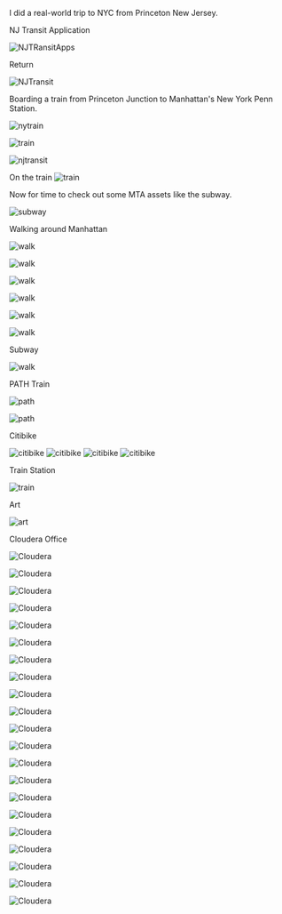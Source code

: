 I did a real-world trip to NYC from Princeton New Jersey.


NJ Transit Application

![NJTRansitApps](https://github.com/tspannhw/FLaNK-MTA/blob/main/research/2023-05-23_08-59-30_000.png)

Return

![NJTransit](https://github.com/tspannhw/FLaNK-MTA/blob/main/research/2023-05-23_16-31-46_000.png)

Boarding a train from Princeton Junction to Manhattan's New York Penn Station.

![nytrain](https://github.com/tspannhw/FLaNK-MTA/blob/main/research/2023-05-23_08-59-37_324.jpeg)

![train](https://github.com/tspannhw/FLaNK-MTA/blob/main/research/2023-05-23_09-00-01_361.jpeg)

![njtransit](https://github.com/tspannhw/FLaNK-MTA/blob/main/research/2023-05-23_09-05-35_211.jpeg)


On the train
![train](https://github.com/tspannhw/FLaNK-MTA/blob/main/research/2023-05-23_09-18-53_369.jpeg)


Now for time to check out some MTA assets like the subway.

![subway](https://github.com/tspannhw/FLaNK-MTA/blob/main/research/2023-05-23_10-30-39_579.jpeg)


Walking around Manhattan

![walk](https://github.com/tspannhw/FLaNK-MTA/blob/main/research/2023-05-23_10-30-42_400.jpeg)

![walk](https://github.com/tspannhw/FLaNK-MTA/blob/main/research/2023-05-23_10-38-39_350.jpeg)

![walk](https://github.com/tspannhw/FLaNK-MTA/blob/main/research/2023-05-23_10-33-55_389.jpeg)

![walk](https://github.com/tspannhw/FLaNK-MTA/blob/main/research/2023-05-23_11-29-49_212.jpeg)

![walk](https://github.com/tspannhw/FLaNK-MTA/blob/main/research/2023-05-23_15-53-25_863.jpeg)

![walk](https://github.com/tspannhw/FLaNK-MTA/blob/main/research/2023-05-23_16-14-42_022.jpeg)


Subway

![walk](https://github.com/tspannhw/FLaNK-MTA/blob/main/research/2023-05-23_16-11-34_111.jpeg)


PATH Train

![path](https://github.com/tspannhw/FLaNK-MTA/blob/main/research/2023-05-23_10-30-59_376.jpeg)

![path](https://github.com/tspannhw/FLaNK-MTA/blob/main/research/2023-05-23_10-38-58_145.jpeg)


Citibike

![citibike](https://github.com/tspannhw/FLaNK-MTA/blob/main/research/2023-05-23_16-06-36_740.jpeg)
![citibike](https://github.com/tspannhw/FLaNK-MTA/blob/main/research/2023-05-23_16-06-46_441.jpeg)
![citibike](https://github.com/tspannhw/FLaNK-MTA/blob/main/research/2023-05-23_16-17-46_685.jpeg)
![citibike](https://github.com/tspannhw/FLaNK-MTA/blob/main/research/2023-05-23_16-17-48_282.jpeg)

Train Station

![train](https://github.com/tspannhw/FLaNK-MTA/blob/main/research/2023-05-23_16-22-38_411.jpeg)


Art

![art](https://github.com/tspannhw/FLaNK-MTA/blob/main/research/2023-05-23_16-10-23_939.jpeg)


Cloudera Office

![Cloudera](https://github.com/tspannhw/FLaNK-MTA/blob/main/research/2023-05-23_10-45-15_767.jpeg)

![Cloudera](https://github.com/tspannhw/FLaNK-MTA/blob/main/research/2023-05-23_10-46-13_696.jpeg)

![Cloudera](https://github.com/tspannhw/FLaNK-MTA/blob/main/research/2023-05-23_10-46-54_495.jpeg)

![Cloudera](https://github.com/tspannhw/FLaNK-MTA/blob/main/research/2023-05-23_10-46-56_984.jpeg)

![Cloudera](https://github.com/tspannhw/FLaNK-MTA/blob/main/research/2023-05-23_10-47-53_057.jpeg)

![Cloudera](https://github.com/tspannhw/FLaNK-MTA/blob/main/research/2023-05-23_10-48-50_850.jpeg)

![Cloudera](https://github.com/tspannhw/FLaNK-MTA/blob/main/research/2023-05-23_11-02-54_256.jpeg)

![Cloudera](https://github.com/tspannhw/FLaNK-MTA/blob/main/research/2023-05-23_11-05-20_138.jpeg)

![Cloudera](https://github.com/tspannhw/FLaNK-MTA/blob/main/research/2023-05-23_11-05-36_052.jpeg)

![Cloudera](https://github.com/tspannhw/FLaNK-MTA/blob/main/research/2023-05-23_11-07-09_985.jpeg)

![Cloudera](https://github.com/tspannhw/FLaNK-MTA/blob/main/research/2023-05-23_11-07-10_968.jpeg)

![Cloudera](https://github.com/tspannhw/FLaNK-MTA/blob/main/research/2023-05-23_11-07-12_116.jpeg)

![Cloudera](https://github.com/tspannhw/FLaNK-MTA/blob/main/research/2023-05-23_11-07-30_990.jpeg)

![Cloudera](https://github.com/tspannhw/FLaNK-MTA/blob/main/research/2023-05-23_11-07-43_349.jpeg)

![Cloudera](https://github.com/tspannhw/FLaNK-MTA/blob/main/research/2023-05-23_12-50-05_750.jpeg)

![Cloudera](https://github.com/tspannhw/FLaNK-MTA/blob/main/research/2023-05-23_12-50-08_086.jpeg)

![Cloudera](https://github.com/tspannhw/FLaNK-MTA/blob/main/research/2023-05-23_12-50-14_772.jpeg)

![Cloudera](https://github.com/tspannhw/FLaNK-MTA/blob/main/research/2023-05-23_13-06-50_912.jpeg)

![Cloudera](https://github.com/tspannhw/FLaNK-MTA/blob/main/research/2023-05-23_13-07-06_896.jpeg)

![Cloudera](https://github.com/tspannhw/FLaNK-MTA/blob/main/research/2023-05-23_13-49-32_107.jpeg)

![Cloudera](https://github.com/tspannhw/FLaNK-MTA/blob/main/research/2023-05-23_15-51-19_795.jpeg)



